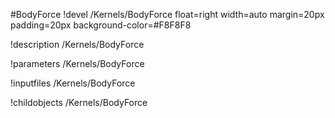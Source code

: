 <!-- MOOSE Object Documentation Stub: Remove this when content is added. -->
#BodyForce
!devel /Kernels/BodyForce float=right width=auto margin=20px padding=20px background-color=#F8F8F8

!description /Kernels/BodyForce

!parameters /Kernels/BodyForce

!inputfiles /Kernels/BodyForce

!childobjects /Kernels/BodyForce
